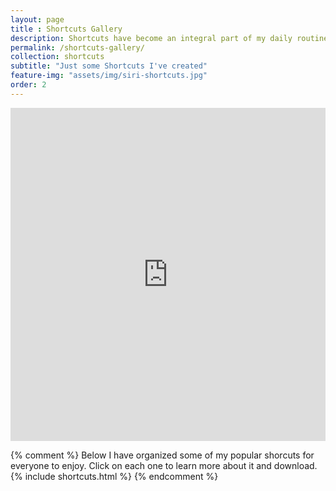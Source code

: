 ```yaml
---
layout: page
title : Shortcuts Gallery
description: Shortcuts have become an integral part of my daily routine. I have created tons of Shortcuts for various tasks and things. Here are some that I think people will enjoy. 
permalink: /shortcuts-gallery/
collection: shortcuts
subtitle: "Just some Shortcuts I've created" 
feature-img: "assets/img/siri-shortcuts.jpg"
order: 2
---
```


<iframe class="airtable-embed" src="https://airtable.com/embed/shrS45HzMGuxVOWfQ?backgroundColor=blue&viewControls=on" frameborder="0" onmousewheel="" width="100%" height="533" style="background: transparent; border: 0px;"></iframe>

{% comment %}
Below I have organized some of my popular shorcuts for everyone to enjoy. Click on each one to learn more about it and download.
{% include shortcuts.html %}
{% endcomment %}
